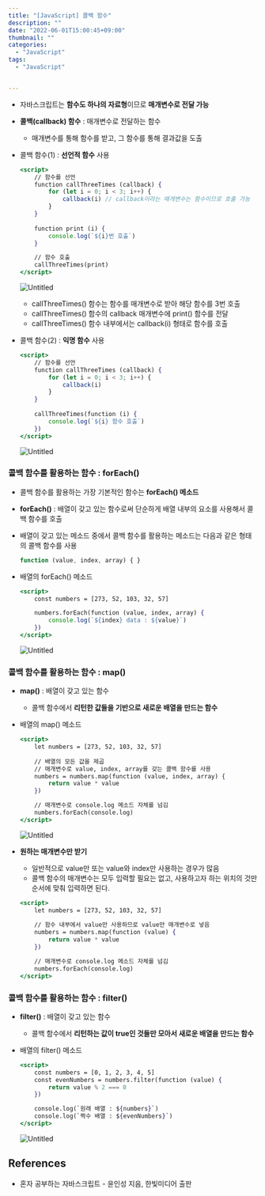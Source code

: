 ```yaml
---
title: "[JavaScript] 콜백 함수"
description: ""
date: "2022-06-01T15:00:45+09:00"
thumbnail: ""
categories:
  - "JavaScript"
tags:
  - "JavaScript"


---
```

<!--more-->

- 자바스크립트는 **함수도 하나의 자료형**이므로 **매개변수로 전달 가능**
- **콜백(callback) 함수** : 매개변수로 전달하는 함수
    - 매개변수를 통해 함수를 받고, 그 함수를 통해 결과값을 도출
- 콜백 함수(1) : **선언적 함수** 사용
    
    ```jsx
    <script>
    	// 함수를 선언
    	function callThreeTimes (callback) {
    		for (let i = 0; i < 3; i++) {
    			callback(i) // callback이라는 매개변수는 함수이므로 호출 가능	
    		}	
    	}
    	
    	function print (i) {
    		console.log(`${i}번 호출`)
    	}
    
    	// 함수 호출
    	callThreeTimes(print)
    </script>
    ```
    
    ![Untitled](/images/lang_javascript/study/JavaScript_콜백_함수/Untitled.png)
    
    - callThreeTimes() 함수는 함수를 매개변수로 받아 해당 함수를 3번 호출
    - callThreeTimes() 함수의 callback 매개변수에 print() 함수를 전달
    - callThreeTimes() 함수 내부에서는 callback(i) 형태로 함수를 호출
- 콜백 함수(2) : **익명 함수** 사용
    
    ```jsx
    <script>
    	// 함수를 선언
    	function callThreeTimes (callback) {
    		for (let i = 0; i < 3; i++) {
    			callback(i) 
    		}	
    	}
    	
    	callThreeTimes(function (i) {
    		console.log(`${i} 함수 호출`)
    	})
    </script>
    ```
    
    ![Untitled](/images/lang_javascript/study/JavaScript_콜백_함수/Untitled%201.png)
    

### 콜백 함수를 활용하는 함수 : forEach()

- 콜백 함수를 활용하는 가장 기본적인 함수는 **forEach() 메소드**
- **forEach()** : 배열이 갖고 있는 함수로써 단순하게 배열 내부의 요소를 사용해서 콜백 함수를 호출
- 배열이 갖고 있는 메소드 중에서 콜백 함수를 활용하는 메소드는 다음과 같은 형태의 콜백 함수를 사용
    
    ```jsx
    function (value, index, array) { }
    ```
    
- 배열의 forEach() 메소드
    
    ```jsx
    <script>
    	const numbers = [273, 52, 103, 32, 57]
    
    	numbers.forEach(function (value, index, array) {
    		console.log(`${index} data : ${value}`)
    	})
    </script>
    ```
    
    ![Untitled](/images/lang_javascript/study/JavaScript_콜백_함수/Untitled%202.png)
    

### 콜백 함수를 활용하는 함수 : map()

- **map()** : 배열이 갖고 있는 함수
    - 콜백 함수에서 **리턴한 값들을 기반으로 새로운 배열을 만드는 함수**
- 배열의 map() 메소드
    
    ```jsx
    <script>
    	let numbers = [273, 52, 103, 32, 57]
    	
    	// 배열의 모든 값을 제곱
    	// 매개변수로 value, index, array를 갖는 콜백 함수를 사용
    	numbers = numbers.map(function (value, index, array) {
    		return value * value
    	})
    
    	// 매개변수로 console.log 메소드 자체를 넘김
    	numbers.forEach(console.log)
    </script>
    ```
    
    ![Untitled](/images/lang_javascript/study/JavaScript_콜백_함수/Untitled%203.png)
    
- **원하는 매개변수만 받기**
    - 일반적으로 value만 또는 value와 index만 사용하는 경우가 많음
    - 콜백 함수의 매개변수는 모두 입력할 필요는 없고, 사용하고자 하는 위치의 것만 순서에 맞춰 입력하면 된다.
    
    ```jsx
    <script>
    	let numbers = [273, 52, 103, 32, 57]
    	
    	// 함수 내부에서 value만 사용하므로 value만 매개변수로 넣음
    	numbers = numbers.map(function (value) {
    		return value * value
    	})
    
    	// 매개변수로 console.log 메소드 자체를 넘김
    	numbers.forEach(console.log)
    </script>
    ```
    

### 콜백 함수를 활용하는 함수 : filter()

- **filter()** : 배열이 갖고 있는 함수
    - 콜백 함수에서 **리턴하는 값이 true인 것들만 모아서 새로운 배열을 만드는 함수**
- 배열의 filter() 메소드
    
    ```jsx
    <script>
    	const numbers = [0, 1, 2, 3, 4, 5]
    	const evenNumbers = numbers.filter(function (value) {
    		return value % 2 === 0
    	})
    
    	console.log(`원래 배열 : ${numbers}`)
    	console.log(`짝수 배열 : ${evenNumbers}`)
    </script>
    ```
    
    ![Untitled](/images/lang_javascript/study/JavaScript_콜백_함수/Untitled%204.png)
    

## References

- 혼자 공부하는 자바스크립트 - 윤인성 지음, 한빛미디어 출판